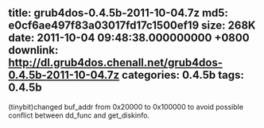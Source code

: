 title: grub4dos-0.4.5b-2011-10-04.7z
md5: e0cf6ae497f83a03017fd17c1500ef19
size: 268K
date: 2011-10-04 09:48:38.000000000 +0800
downlink: http://dl.grub4dos.chenall.net/grub4dos-0.4.5b-2011-10-04.7z
categories: 0.4.5b
tags: 0.4.5b
---

(tinybit)changed buf_addr from 0x20000 to 0x100000 to avoid possible conflict between dd_func and get_diskinfo.